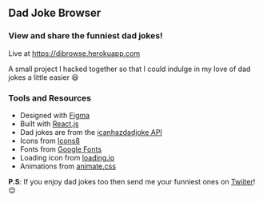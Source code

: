 ## Dad Joke Browser

### View and share the funniest dad jokes!

Live at https://djbrowse.herokuapp.com

A small project I hacked together so that I could indulge in my love of dad jokes a little easier 😆

### Tools and Resources

- Designed with [Figma](https://www.figma.com)
- Built with [React.js](https://reactjs.org/)
- Dad jokes are from the [icanhazdadjoke API](https://icanhazdadjoke.com/api)
- Icons from [Icons8](https://icons8.com)
- Fonts from [Google Fonts](https://fonts.google.com/?selection.family=Noto+Sans|Pacifico|Sniglet)
- Loading icon from [loading.io](https://loading.io/css)
- Animations from [animate.css](https://daneden.github.io/animate.css/)

**P.S**: If you enjoy dad jokes too then send me your funniest ones on [Twiiter](https://twitter.com/deschantk)! 😌
